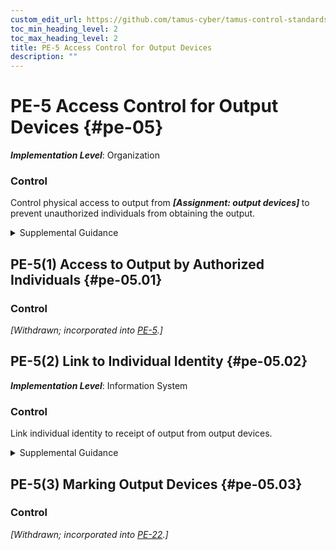 ```yaml
---
custom_edit_url: https://github.com/tamus-cyber/tamus-control-standards/tree/main/content/tamus.edu/TAMUS_profile.yaml
toc_min_heading_level: 2
toc_max_heading_level: 2
title: PE-5 Access Control for Output Devices
description: ""
---
```


# PE-5 Access Control for Output Devices {#pe-05}

_**Implementation Level**_: Organization

### Control

Control physical access to output from <strong title="pe-05_odp"> <em>[Assignment: output devices]</em> </strong> to prevent unauthorized individuals from obtaining the output.


<details><summary>Supplemental Guidance</summary>Controlling physical access to output devices includes placing output devices in locked rooms or other secured areas with keypad or card reader access controls and allowing access to authorized individuals only, placing output devices in locations that can be monitored by personnel, installing monitor or screen filters, and using headphones. Examples of output devices include monitors, printers, scanners, audio devices, facsimile machines, and copiers.</details>


## PE-5(1) Access to Output by Authorized Individuals {#pe-05.01}

### Control

<em>[Withdrawn; incorporated into [PE-5](/catalog/pe/pe-05).]</em>



## PE-5(2) Link to Individual Identity {#pe-05.02}

_**Implementation Level**_: Information System

### Control

Link individual identity to receipt of output from output devices.


<details><summary>Supplemental Guidance</summary>Methods for linking individual identity to the receipt of output from output devices include installing security functionality on facsimile machines, copiers, and printers. Such functionality allows organizations to implement authentication on output devices prior to the release of output to individuals.</details>


## PE-5(3) Marking Output Devices {#pe-05.03}

### Control

<em>[Withdrawn; incorporated into [PE-22](/catalog/pe/pe-22).]</em>

